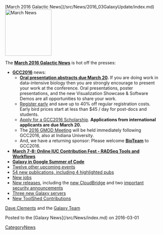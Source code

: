 <div class='newsItemHeader'>[March 2016 Galactic News](/src/News/2016_03GalaxyUpdate/index.md)</div>

<div class='right'>
<a href='/src/GalaxyUpdates/2016_03/index.md'><img src="/src/Images/GalaxyLogos/GalaxyNews.png" alt="March News" width=150 /></a><br />
</div>

The **[March 2016 Galactic News](/src/GalaxyUpdates/2016_03/index.md)** is hot off the presses:

* **[GCC2016](/src/GalaxyUpdates/2016_03/index.md#gcc2016)** news:
  * **[Oral presentation abstracts due March 20](/src/GalaxyUpdates/2016_03/index.md#gcc2016-abstract-submission-deadlines).** If you are doing work in data-intensive biology then you are strongly encourage to present your work at the conference.  Oral presentations, poster presentations, and the new Visualization Showcase & Software Demos are all opportunities to share your work.
  * [Register early](/src/GalaxyUpdates/2016_03/index.md#gcc2016-early-registration) and save up to 40% off regular registration costs. Early bird prices start at less than $45 / day for post-docs and students.
  * [Apply for a GCC2016 Scholarship](/src/GalaxyUpdates/2016_03/index.md#scholarships-international-application-deadline-is-march-20). **Applications from international applicants are due March 20.**
  * The [2016 GMOD Meeting](/src/GalaxyUpdates/2016_03/index.md#gmod-meeting-june-30---july-1) will be held immediately following GCC2016, also at Indiana University.
  * And, we have a returning sponsor: Please welcome **[BioTeam](/src/GalaxyUpdates/2016_03/index.md#sponsors)** to GCC2016.   
* **[March 7-8: Online IUC Contribution Fest - RADSeq Tools and Workflows](/src/GalaxyUpdates/2016_03/index.md#march-7-8-online-iuc-contribution-fest---radseq-tools-and-workflows)**
* **[Galaxy in Google Summer of Code](/src/GalaxyUpdates/2016_03/index.md#galaxy-in-google-summer-of-code)**
* [Twelve other upcoming events](/src/GalaxyUpdates/2016_03/index.md#upcoming-events)
* [54 new publications, including 4 highlighted pubs](/src/GalaxyUpdates/2016_03/index.md#new-papers)
* [New jobs](/src/GalaxyUpdates/2016_03/index.md#whos-hiring)
* [New releases](/src/GalaxyUpdates/2016_03/index.md#releases), including the [new CloudBridge](/src/GalaxyUpdates/2016_03/index.md#cloudbridge-010) and two [important security announcements](/src/GalaxyUpdates/2016_03/index.md#security-announcements)
* [Three new Galaxy servers](/src/GalaxyUpdates/2016_03/index.md#new-public-galaxy-servers)
* [New ToolShed Contributions](/src/GalaxyUpdates/2016_03/index.md#toolshed-contributions)

[Dave Clements](/src/DaveClements/index.md) and the [Galaxy Team](/src/GalaxyTeam/index.md)

<div class='newsItemFooter'>Posted to the [Galaxy News](/src/News/index.md) on 2016-03-01 </div>

[CategoryNews](/src/CategoryNews/index.md)
